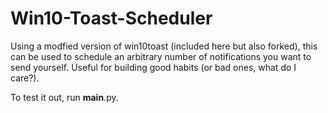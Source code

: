 # Win10-Toast-Scheduler
Using a modfied version of win10toast (included here but also forked), this can be used to schedule an arbitrary number of notifications you want to send yourself. Useful for building good habits (or bad ones, what do I care?).

To test it out, run __main__.py.
